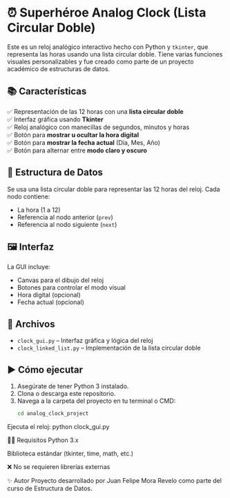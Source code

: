 # ⏰ Superhéroe Analog Clock (Lista Circular Doble)

Este es un reloj analógico interactivo hecho con Python y `tkinter`, que representa las horas usando una lista circular doble. Tiene varias funciones visuales personalizables y fue creado como parte de un proyecto académico de estructuras de datos.

## 📚 Características

✅ Representación de las 12 horas con una **lista circular doble**  
✅ Interfaz gráfica usando **Tkinter**  
✅ Reloj analógico con manecillas de segundos, minutos y horas  
✅ Botón para **mostrar u ocultar la hora digital**  
✅ Botón para **mostrar la fecha actual** (Día, Mes, Año)  
✅ Botón para alternar entre **modo claro y oscuro**

## 🧠 Estructura de Datos

Se usa una lista circular doble para representar las 12 horas del reloj. Cada nodo contiene:

- La hora (1 a 12)
- Referencia al nodo anterior (`prev`)
- Referencia al nodo siguiente (`next`)

## 🖼️ Interfaz

La GUI incluye:
- Canvas para el dibujo del reloj
- Botones para controlar el modo visual
- Hora digital (opcional)
- Fecha actual (opcional)

## 📁 Archivos

- `clock_gui.py` – Interfaz gráfica y lógica del reloj  
- `clock_linked_list.py` – Implementación de la lista circular doble

## ▶️ Cómo ejecutar

1. Asegúrate de tener Python 3 instalado.
2. Clona o descarga este repositorio.
3. Navega a la carpeta del proyecto en tu terminal o CMD:
   ```bash
   cd analog_clock_project

Ejecuta el reloj:
    python clock_gui.py

👨‍💻 Requisitos
Python 3.x

Biblioteca estándar (tkinter, time, math, etc.)

❌ No se requieren librerías externas

✨ Autor
Proyecto desarrollado por Juan Felipe Mora Revelo como parte del curso de Estructura de Datos.